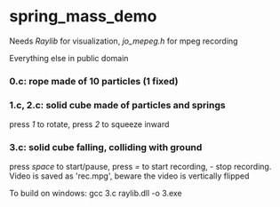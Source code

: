 # spring_mass_demo

Needs *Raylib* for visualization, *jo_mepeg.h* for mpeg recording

Everything else in public domain

### 0.c: rope made of 10 particles (1 fixed)

### 1.c, 2.c: solid cube made of particles and springs

press _1_ to rotate, press _2_ to squeeze inward

### 3.c: solid cube falling, colliding with ground

press _space_ to start/pause, press _=_ to start recording, _-_ stop recording. Video is saved as 'rec.mpg', beware the video is vertically flipped

To build on windows:
gcc 3.c raylib.dll -o 3.exe
